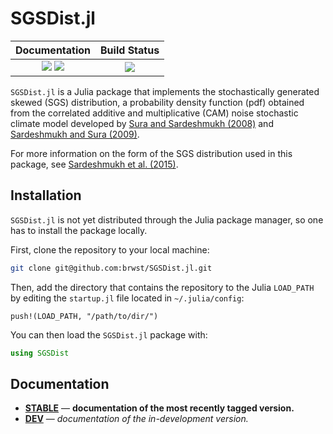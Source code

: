 # SGSDist.jl

| **Documentation**                 | **Build Status**                                                                                |
|:---------------------------------:|:------------------------------:|
| [![][docs-stable-img]][docs-stable-url] [![][docs-dev-img]][docs-dev-url] | [![][travis-img]][travis-url]  |

`SGSDist.jl` is a Julia package that implements the stochastically generated skewed (SGS) distribution, a probability density function (pdf) obtained from the correlated additive and multiplicative (CAM) noise stochastic climate model developed by [Sura and Sardeshmukh (2008)](https://doi.org/10.1175/2007JPO3761.1) and [Sardeshmukh and Sura (2009)](https://doi.org/10.1175/2008JCLI2358.1).

For more information on the form of the SGS distribution used in this package, see [Sardeshmukh et al. (2015)](https://doi-org.proxy.lib.fsu.edu/10.1175/JCLI-D-15-0020.1).

## Installation

`SGSDist.jl` is not yet distributed through the Julia package manager, so one has to install the package locally.

First, clone the repository to your local machine:

```bash
git clone git@github.com:brwst/SGSDist.jl.git
```

Then, add the directory that contains the repository to the Julia `LOAD_PATH` by editing the `startup.jl` file located in `~/.julia/config`:

```
push!(LOAD_PATH, "/path/to/dir/")
```

You can then load the `SGSDist.jl` package with:

```julia
using SGSDist
```

## Documentation

- [**STABLE**][docs-stable-url] &mdash; **documentation of the most recently tagged version.**
- [**DEV**][docs-dev-url] &mdash; *documentation of the in-development version.*


[docs-dev-img]: https://img.shields.io/badge/docs-dev-blue.svg
[docs-dev-url]: https://brwst.github.io/SGSDist.jl/dev

[docs-stable-img]: https://img.shields.io/badge/docs-stable-blue.svg
[docs-stable-url]: https://brwst.github.io/SGSDist.jl/stable

[travis-img]: https://travis-ci.org/brwst/SGSDist.jl.svg?branch=master
[travis-url]: https://travis-ci.org/brwst/SGSDist.jl
